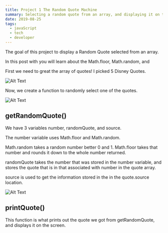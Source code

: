 ```yaml
---
title: Project 1 The Random Quote Machine
summary: Selecting a random quote from an array, and displaying it on the screena
date: 2019-08-25
tags:
  - javaScript
  - tech
  - developer
---
```


The goal of this project to display a Random Quote selected from an array.

In this post with you will learn about the Math.floor, Math.random, and 

First we need to great the array of quotes! I picked 5 Disney Quotes. 

![Alt Text](https://thepracticaldev.s3.amazonaws.com/i/fmc8rx4ycfs1kewtjxxh.PNG)


Now, we create a function to randomly select one of the quotes.

![Alt Text](https://thepracticaldev.s3.amazonaws.com/i/yku68pdrl9dofdouu22j.PNG)

## getRandomQuote()
We have 3 variables number, randomQuote, and source. 

The number variable uses Math.floor and Math.random. 

Math.random takes a random number better 0 and 1. Math.floor takes that number and rounds it down to the whole number returned.

randomQuote takes the number that was stored in the number variable, and stores the quote that is in that associated with number in the quote array.

source is used to get the information stored in the in the quote.source location.


![Alt Text](https://thepracticaldev.s3.amazonaws.com/i/z6ch26ipvhuijtks4m7d.PNG)

## printQuote()
This function is what prints out the quote we got from getRandomQuote, and displays it on the screen. 


 





